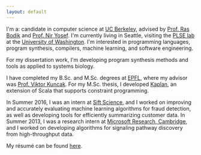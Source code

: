 ```yaml
---
layout: default
---
```



I'm a: candidate in computer science at [UC Berkeley], advised by [Prof.
Ras Bodik][bodik] and [Prof. Nir Yosef][yosef]. I'm currently living in
Seattle, visiting the [PLSE lab][plse] at the [University of Washington][uw].
I'm interested in programming languages, program synthesis, compilers, machine
learning, and software engineering. 

For my dissertation work, I'm developing program synthesis methods and tools as
applied to systems biology.

I have completed my B.Sc. and M.Sc. degrees at [EPFL], where my advisor was
[Prof. Viktor Kuncak][kuncak]. For my M.Sc. thesis, I developed [Kaplan], an
extension of Scala that supports constraint programming.

In Summer 2016, I was an intern at [Sift Science], and I worked on improving
and accurately evaluating machine learning algorithms for fraud detection, as
well as developing tools for efficiently summarizing customer data. In Summer
2013, I was a research intern at [Microsoft Research, Cambridge][msr
cambridge], and I worked on developing algorithms for signaling pathway
discovery from high-throughput data.

My résumé can be found [here][resume].

[EPFL]: http://www.epfl.ch
[UC Berkeley]: http://www.eecs.berkeley.edu
[Sift Science]: https://siftscience.com
[msr cambridge]: https://www.microsoft.com/en-us/research/lab/microsoft-research-cambridge/
[bodik]: http://homes.cs.washington.edu/~bodik
[yosef]: http://www.cs.berkeley.edu/~niryosef
[kuncak]: http://lara.epfl.ch/~kuncak
[resume]: resume.pdf
[plse]: http://uwplse.org/
[uw]: https://www.cs.washington.edu/
[kaplan]: papers/KoksalETAL12ConstraintsAsControl.pdf
